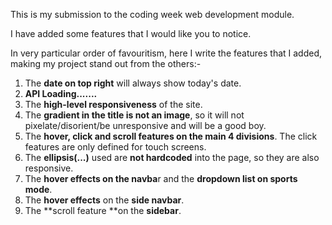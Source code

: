 This is my submission to the coding week web development module.

I have added some features that I would like you to notice.

In very particular order of favouritism, here I write the features that I added, making my project stand out from the others:-

1. The **date on top right** will always show today's date.
2. **API Loading.......**
3. The **high-level responsiveness** of the site.
4. The **gradient in the title is not an image**, so it will not pixelate/disorient/be unresponsive and will be a good boy.
5. The **hover, click and scroll features on the main 4 divisions**. The click features are only defined for touch screens.
6. The **ellipsis(...)** used are **not hardcoded** into the page, so they are also responsive.
7. The **hover effects on the navba**r and the **dropdown list on sports mode**.
8. The **hover effects** on the **side navbar**.
9. The **scroll feature **on the **sidebar**.
